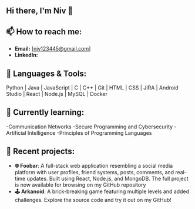## Hi there, I'm Niv 👋

## 📫 How to reach me:

- **Email:** [niv123445@gmail.com]  
- **LinkedIn:** 

## 🔧 Languages & Tools:

Python | Java | JavaScript | C | C++ | Git | HTML | CSS | JIRA | Android Studio | React | Node.js | MySQL | Docker

## 🌱 Currently learning:

-Communication Networks
-Secure Programming and Cybersecurity
-Artificial Intelligence
-Principles of Programming Languages

## 🎯 Recent projects:

- **🌐 Foobar**: A full-stack web application resembling a social media platform with user profiles, friend systems, posts, comments, and real-time updates. Built using React, Node.js, and MongoDB. The full project is now available for browsing on my GitHub repository
- **🕹️ Arkanoid**: A brick-breaking game featuring multiple levels and added challenges. Explore the source code and try it out on my GitHub!
